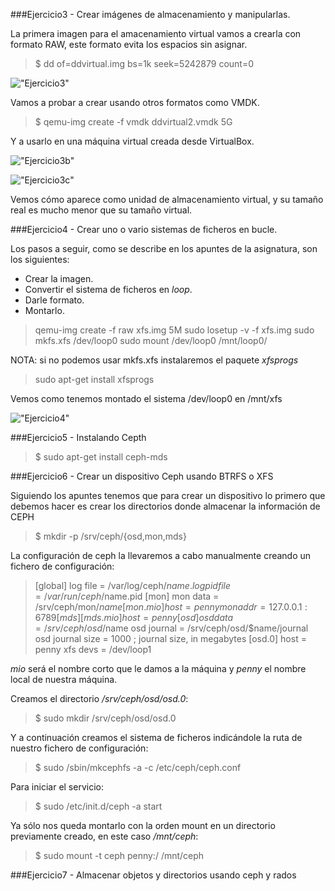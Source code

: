 ###Ejercicio3 - Crear imágenes de almacenamiento y manipularlas.

La primera imagen para el amacenamiento virtual vamos a crearla con formato RAW, este formato evita los espacios sin asignar. 

> $ dd of=ddvirtual.img bs=1k seek=5242879 count=0

!["Ejercicio3"](https://raw.github.com/rogegg/IV-GII-13-14/master/Tema3/capturas/ej3.png)


Vamos a probar a crear usando otros formatos como VMDK.

> $ qemu-img create -f vmdk ddvirtual2.vmdk 5G

Y a usarlo en una máquina virtual creada desde VirtualBox.

!["Ejercicio3b"](https://raw.github.com/rogegg/IV-GII-13-14/master/Tema3/capturas/ej3b.png)

!["Ejercicio3c"](https://raw.github.com/rogegg/IV-GII-13-14/master/Tema3/capturas/ej3c.png)

Vemos cómo aparece como unidad de almacenamiento virtual, y su tamaño real es mucho menor que su tamaño virtual.




###Ejercicio4 - Crear uno o vario sistemas de ficheros en bucle.

Los pasos a seguir, como se describe en los apuntes de la asignatura, son los siguientes:
- Crear la imagen.
- Convertir el sistema de ficheros en *loop*.
- Darle formato.
- Montarlo.


> qemu-img create -f raw xfs.img 5M
sudo losetup -v -f xfs.img
sudo mkfs.xfs /dev/loop0
sudo mount /dev/loop0 /mnt/loop0/


NOTA: si no podemos usar mkfs.xfs instalaremos el paquete *xfsprogs*

> sudo apt-get install xfsprogs


Vemos como tenemos montado el sistema /dev/loop0 en /mnt/xfs

!["Ejercicio4"](https://raw.github.com/rogegg/IV-GII-13-14/master/Tema3/capturas/ej4.png)



###Ejercicio5 - Instalando Cepth

> $ sudo apt-get install ceph-mds


###Ejercicio6 - Crear un dispositivo Ceph usando BTRFS o XFS

Siguiendo los apuntes tenemos que para crear un dispositivo lo primero que debemos hacer es crear los directorios donde almacenar la información de CEPH

> $ mkdir -p /srv/ceph/{osd,mon,mds}

La configuración de ceph la llevaremos a cabo manualmente creando un fichero de configuración:

> [global]
log file = /var/log/ceph/$name.log
pid file = /var/run/ceph/$name.pid
[mon]
mon data = /srv/ceph/mon/$name
[mon.mio]
host = penny
mon addr = 127.0.0.1:6789
[mds]
[mds.mio]
host = penny
[osd]
osd data = /srv/ceph/osd/$name
osd journal = /srv/ceph/osd/$name/journal
osd journal size = 1000 ; journal size, in megabytes
[osd.0]
host = penny
xfs devs = /dev/loop1


*mio* será el nombre corto que le damos a la máquina y *penny* el nombre local de nuestra máquina.


Creamos el directorio */srv/ceph/osd/osd.0*:

> $ sudo mkdir /srv/ceph/osd/osd.0

Y a continuación creamos el sistema de ficheros indicándole la ruta de nuestro fichero de configuración:

> $ sudo /sbin/mkcephfs -a -c /etc/ceph/ceph.conf

Para iniciar el servicio:

> $ sudo /etc/init.d/ceph -a start

Ya sólo nos queda montarlo con la orden mount en un directorio previamente creado, en este caso */mnt/ceph*:

> $ sudo mount -t ceph penny:/ /mnt/ceph



###Ejercicio7 - Almacenar objetos y directorios usando ceph y rados



